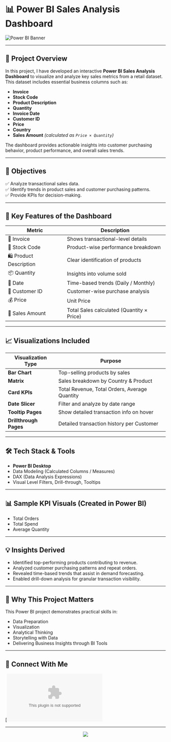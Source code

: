 # 📊 Power BI Sales Analysis Dashboard

![Power BI Banner](https://drive.google.com/file/d/1jytVaFECuednhp19_62C4wvq6MUpbyDh/view?usp=drive_link)

---

## 📝 Project Overview

In this project, I have developed an interactive **Power BI Sales Analysis Dashboard** to visualize and analyze key sales metrics from a retail dataset. This dataset includes essential business columns such as:

- **Invoice**
- **Stock Code**
- **Product Description**
- **Quantity**
- **Invoice Date**
- **Customer ID**
- **Price**
- **Country**
- **Sales Amount** *(calculated as `Price × Quantity`)*

The dashboard provides actionable insights into customer purchasing behavior, product performance, and overall sales trends.

---

## 🎯 **Objectives**
✅ Analyze transactional sales data.  
✅ Identify trends in product sales and customer purchasing patterns.  
✅ Provide KPIs for decision-making.

---

## 🔑 **Key Features of the Dashboard**
| Metric               | Description                                   |
|-----------------------|-----------------------------------------------|
| 🧾 Invoice            | Shows transactional-level details              |
| 🔢 Stock Code         | Product-wise performance breakdown             |
| 🛍️ Product Description | Clear identification of products               |
| 📦 Quantity           | Insights into volume sold                      |
| 📅 Date               | Time-based trends (Daily / Monthly)            |
| 👤 Customer ID        | Customer-wise purchase analysis                |
| 💰 Price              | Unit Price                                     |
| 💸 Sales Amount       | Total Sales calculated (Quantity × Price)      |

---

## 📈 **Visualizations Included**
| Visualization Type | Purpose                             |
|--------------------|-------------------------------------|
| **Bar Chart**      | Top-selling products by sales        |
| **Matrix**         | Sales breakdown by Country & Product |
| **Card KPIs**      | Total Revenue, Total Orders, Average Quantity |
| **Date Slicer**    | Filter and analyze by date range     |
| **Tooltip Pages**  | Show detailed transaction info on hover |
| **Drillthrough Pages** | Detailed transaction history per Customer |

---

## 🛠 **Tech Stack & Tools**
- **Power BI Desktop**
- Data Modeling (Calculated Columns / Measures)
- DAX (Data Analysis Expressions)
- Visual Level Filters, Drill-through, Tooltips

---

## 📊 **Sample KPI Visuals (Created in Power BI)**
- Total Orders
- Total Spend
- Average Quantity

---

## 💡 **Insights Derived**
- Identified top-performing products contributing to revenue.
- Analyzed customer purchasing patterns and repeat orders.
- Revealed time-based trends that assist in demand forecasting.
- Enabled drill-down analysis for granular transaction visibility.

---

## 🚀 **Why This Project Matters**
This Power BI project demonstrates practical skills in:
- Data Preparation
- Visualization
- Analytical Thinking
- Storytelling with Data
- Delivering Business Insights through BI Tools

---

## 🤝 **Connect With Me**
[![Email](ashwinkr676@gmail.com)

---

<p align="center">
  <img src="https://readme-typing-svg.herokuapp.com?font=Fira+Code&duration=3000&pause=1000&center=true&vCenter=true&width=460&lines=Power+BI+Brings+Data+to+Life!;Turning+Numbers+into+Insights.;Visualizing+Business+Stories+with+Data.">
</p>
